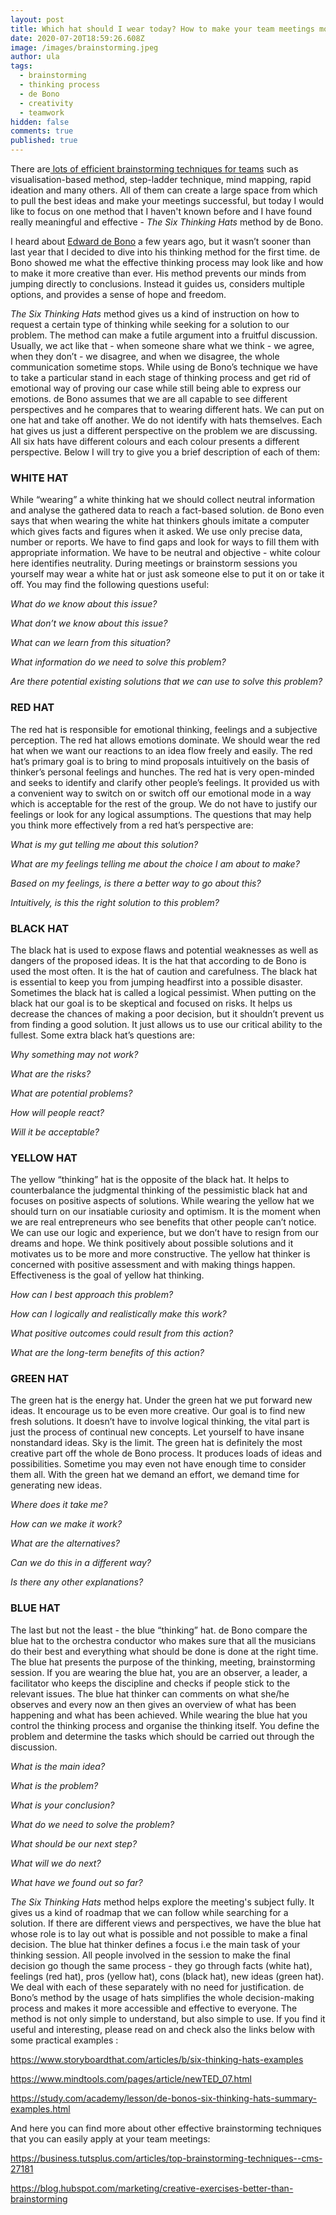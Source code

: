 ```yaml
---
layout: post
title: Which hat should I wear today? How to make your team meetings more effective
date: 2020-07-20T18:59:26.608Z
image: /images/brainstorming.jpeg
author: ula
tags:
  - brainstorming
  - thinking process
  - de Bono
  - creativity
  - teamwork
hidden: false
comments: true
published: true
---
```

There are[ lots of efficient brainstorming techniques for teams](https://www.wework.com/ideas/worklife/effective-brainstorming-techniques) such as visualisation-based method, step-ladder technique, mind mapping, rapid ideation and many others. All of them can create a large space from which to pull the best ideas and make your meetings successful, but today I would like to focus on one method that I haven't known before and I have found really meaningful and effective - *The Six Thinking Hats* method by de Bono.

I heard about [Edward de Bono](https://www.edwddebono.com/) a few years ago, but it wasn’t sooner than last year that I decided to dive into his thinking method for the first time. de Bono showed me what the effective thinking process may look like and how to make it more creative than ever. His method prevents our minds from jumping directly to conclusions. Instead it guides us, considers multiple options, and provides a sense of hope and freedom.

*The Six Thinking Hats* method gives us a kind of instruction on how to request a certain type of thinking while seeking for a solution to our problem. The method can make a futile argument into a fruitful discussion. Usually, we act like that - when someone share what we think - we agree, when they don’t - we disagree, and when we disagree, the whole communication sometime stops. While using de Bono’s technique we have to take a particular stand in each stage of thinking process and get rid of emotional way of proving our case while still being able to express our emotions. de Bono assumes that we are all capable to see different perspectives and he compares that to wearing different hats. We can put on one hat and take off another. We do not identify with hats themselves. Each hat gives us just a different perspective on the problem we are discussing. All six hats have different colours and each colour presents a different perspective. Below I will try to give you a brief description of each of them: 

### **WHITE HAT**

While “wearing” a white thinking hat we should collect neutral information and analyse the gathered data to reach a fact-based solution. de Bono even says that when wearing the white hat thinkers ghouls imitate a computer which gives facts and figures when it asked. We use only precise data, number or reports. We have to find gaps and look for ways to fill them with appropriate information. We have to be neutral and objective - white colour here identifies neutrality. During meetings or brainstorm sessions you yourself may wear a white hat or just ask someone else to put it on or take it off.  You may find the following questions useful: 

*What do we know about this issue?*

*What don’t we know about this issue?*

*What can we learn from this situation?*

*What information do we need to solve this problem?*

*Are there potential existing solutions that we can use to solve this problem?*

### **RED HAT**

The red hat is responsible for emotional thinking, feelings and a subjective perception. The red hat allows emotions dominate. We should wear the red hat when we want our reactions to an idea flow freely and easily. The red hat’s primary goal is to bring to mind proposals intuitively on the basis of thinker’s personal feelings and hunches. The red hat is very open-minded and seeks to identify and clarify other people’s feelings. It provided us with a convenient way to switch on or switch off our emotional mode in a way which is acceptable for the rest of the group. We do not have to justify our feelings or look for any logical assumptions.  The questions that may help you think more effectively from a red hat’s perspective are: 

*What is my gut telling me about this solution?*

*What are my feelings telling me about the choice I am about to make?*

*Based on my feelings, is there a better way to go about this?*

*Intuitively, is this the right solution to this problem?*

### **BLACK HAT**

The black hat is used to expose flaws and potential weaknesses as well as dangers of  the proposed ideas. It is the hat that according to de Bono is used the most often. It is the hat of caution and carefulness. The black hat is essential to keep you from jumping headfirst into a possible disaster. Sometimes the black hat is called a logical pessimist. When putting on the black hat our goal is to be skeptical and focused on risks. It helps us decrease the chances of making a poor decision, but it shouldn’t prevent us from finding a good solution. It just allows us to use our critical ability to the fullest.  Some extra black hat’s questions are: 

*Why something may not work?* 

*What are the risks?* 

*What are potential problems?*

*How will people react?* 

*Will it be acceptable?*

### **YELLOW HAT**

The yellow “thinking” hat is the opposite of the black hat. It helps to counterbalance the judgmental thinking of the pessimistic black hat and focuses on positive aspects of  solutions. While wearing the yellow hat we should turn on our insatiable curiosity and optimism. It is the moment when we are real entrepreneurs who see benefits that other people can’t notice. We can use our logic and experience, but we don’t have to resign from our dreams and hope. We think positively about possible solutions and it motivates us to be more and more constructive. The yellow hat thinker  is concerned with positive assessment and with making things happen. Effectiveness is the goal of yellow hat thinking. 

*How can I best approach this problem?*

*How can I logically and realistically make this work?*

*What positive outcomes could result from this action?*

*What are the long-term benefits of this action?*

### **GREEN HAT**

The green hat is the energy hat. Under the green hat we put forward new ideas.  It encourage us to be even more creative. Our goal is to find new fresh solutions. It doesn’t have to involve logical thinking, the vital part is just the process of continual new concepts. Let yourself to have insane nonstandard ideas. Sky is the limit. The green hat is definitely the most creative part off the whole de Bono process. It produces loads of ideas and possibilities. Sometime you may even not have enough time to consider them all. With the green hat we demand an effort, we demand time for generating new ideas. 

*Where does it take me?* 

*How can we make it work?*

*What are the alternatives?* 

*Can we do this in a different way?*

*Is there any other explanations?*

### **BLUE HAT**

The last but not the least - the blue “thinking” hat. de Bono compare the blue hat to the orchestra conductor who makes sure that all the musicians do their best and everything what should be done is done at the right time. The blue hat presents the purpose of the thinking, meeting, brainstorming session. If you are wearing the blue hat, you are an observer, a leader, a facilitator who keeps the discipline and checks if people stick to the relevant issues. The blue hat thinker can comments on what she/he observes and every now an then gives an overview of what has been happening and what has been achieved. While wearing the blue hat you control the thinking process and organise the thinking itself. You define the problem and determine the tasks which should be carried out through the discussion. 

*What is the main idea?* 

*What is the problem?* 

*What is your conclusion?*

*What do we need to solve the problem?* 

*What should be our next step?* 

*What will we do next?* 

*What have we found out so far?*

*The Six Thinking Hats* method helps explore the meeting's subject fully. It gives us a kind of roadmap that we can follow while searching for a solution. If there are different views and perspectives, we have the blue hat whose role is to lay out what is possible and not possible to make a final decision. The blue hat thinker defines a focus i.e the main task of your thinking session. All people involved in the session to make the final decision go though the same process - they go through facts (white hat), feelings (red hat), pros (yellow hat), cons (black hat), new ideas (green hat). We deal with each of these separately with no need for justification.  de Bono’s method by the usage of hats simplifies the whole decision-making process and makes it more accessible and effective to everyone. The method is not only simple to understand, but also simple to use. If you find it useful and interesting, please read on and check also the links below with some practical examples : 

<https://www.storyboardthat.com/articles/b/six-thinking-hats-examples>

<https://www.mindtools.com/pages/article/newTED_07.html>

<https://study.com/academy/lesson/de-bonos-six-thinking-hats-summary-examples.html>

And here you can find more about other effective brainstorming techniques that you can easily apply at your team meetings: 

<https://business.tutsplus.com/articles/top-brainstorming-techniques--cms-27181>

<https://blog.hubspot.com/marketing/creative-exercises-better-than-brainstorming>